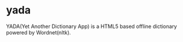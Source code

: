 yada
====

YADA(Yet Another Dictionary App) is a HTML5 based offline dictionary powered by Wordnet(nltk).

